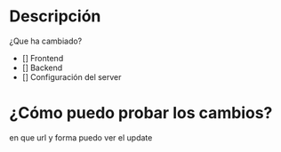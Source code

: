 # Descripción
¿Que ha cambiado?

- [] Frontend
- [] Backend
- [] Configuración del server

# ¿Cómo puedo probar los cambios?
en que url y forma puedo ver el update
